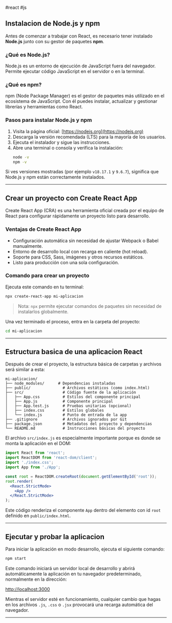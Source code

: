 #react #js

## Instalacion de Node.js y npm

Antes de comenzar a trabajar con React, es necesario tener instalado **Node.js** junto con su gestor de paquetes **npm**.

### ¿Qué es Node.js?

Node.js es un entorno de ejecución de JavaScript fuera del navegador. Permite ejecutar código JavaScript en el servidor o en la terminal.

### ¿Qué es npm?

npm (Node Package Manager) es el gestor de paquetes más utilizado en el ecosistema de JavaScript. Con él puedes instalar, actualizar y gestionar librerías y herramientas como React.

### Pasos para instalar Node.js y npm

1. Visita la página oficial: [https://nodejs.org](https://nodejs.org)
2. Descarga la versión recomendada (LTS) para la mayoría de los usuarios.
3. Ejecuta el instalador y sigue las instrucciones.
4. Abre una terminal o consola y verifica la instalación:
   ```bash
   node -v
   npm -v
   ```

Si ves versiones mostradas (por ejemplo `v18.17.1` y `9.6.7`), significa que Node.js y npm están correctamente instalados.

---

## Crear un proyecto con Create React App

Create React App (CRA) es una herramienta oficial creada por el equipo de React para configurar rápidamente un proyecto listo para desarrollo.

### Ventajas de Create React App

- Configuración automática sin necesidad de ajustar Webpack o Babel manualmente.
- Entorno de desarrollo local con recarga en caliente (hot reload).
- Soporte para CSS, Sass, imágenes y otros recursos estáticos.
- Listo para producción con una sola configuración.

### Comando para crear un proyecto

Ejecuta este comando en tu terminal:

```bash
npx create-react-app mi-aplicacion
```

> Nota: `npx` permite ejecutar comandos de paquetes sin necesidad de instalarlos globalmente.

Una vez terminado el proceso, entra en la carpeta del proyecto:

```bash
cd mi-aplicacion
```

---

## Estructura basica de una aplicacion React

Después de crear el proyecto, la estructura básica de carpetas y archivos será similar a esta:

```
mi-aplicacion/
├── node_modules/      # Dependencias instaladas
├── public/              # Archivos estáticos (como index.html)
├── src/                 # Código fuente de la aplicación
│   ├── App.css          # Estilos del componente principal
│   ├── App.js           # Componente principal
│   ├── App.test.js      # Pruebas unitarias (opcional)
│   ├── index.css        # Estilos globales
│   └── index.js         # Punto de entrada de la app
├── .gitignore           # Archivos ignorados por Git
├── package.json         # Metadatos del proyecto y dependencias
└── README.md            # Instrucciones básicas del proyecto
```

El archivo `src/index.js` es especialmente importante porque es donde se monta la aplicación en el DOM:

```jsx
import React from 'react';
import ReactDOM from 'react-dom/client';
import './index.css';
import App from './App';

const root = ReactDOM.createRoot(document.getElementById('root'));
root.render(
  <React.StrictMode>
    <App />
  </React.StrictMode>
);
```

Este código renderiza el componente `App` dentro del elemento con id `root` definido en `public/index.html`.

---

## Ejecutar y probar la aplicacion

Para iniciar la aplicación en modo desarrollo, ejecuta el siguiente comando:

```bash
npm start
```

Este comando iniciará un servidor local de desarrollo y abrirá automáticamente la aplicación en tu navegador predeterminado, normalmente en la dirección:

[http://localhost:3000](http://localhost:3000)

Mientras el servidor esté en funcionamiento, cualquier cambio que hagas en los archivos `.js`, `.css` o `.jsx` provocará una recarga automática del navegador.

---